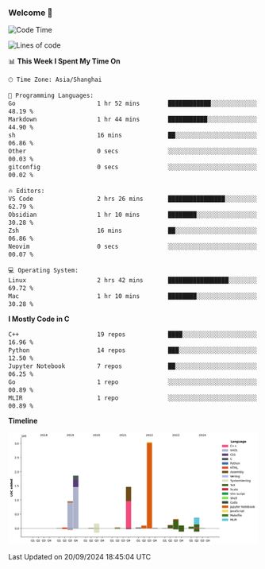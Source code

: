 ### Welcome 👋

<!--START_SECTION:waka-->
![Code Time](http://img.shields.io/badge/Code%20Time-1%2C565%20hrs%2042%20mins-blue)

![Lines of code](https://img.shields.io/badge/From%20Hello%20World%20I%27ve%20Written-8.7%20million%20lines%20of%20code-blue)

📊 **This Week I Spent My Time On** 

```text
🕑︎ Time Zone: Asia/Shanghai

💬 Programming Languages: 
Go                       1 hr 52 mins        ████████████░░░░░░░░░░░░░   48.19 % 
Markdown                 1 hr 44 mins        ███████████░░░░░░░░░░░░░░   44.90 % 
sh                       16 mins             ██░░░░░░░░░░░░░░░░░░░░░░░   06.86 % 
Other                    0 secs              ░░░░░░░░░░░░░░░░░░░░░░░░░   00.03 % 
gitconfig                0 secs              ░░░░░░░░░░░░░░░░░░░░░░░░░   00.02 % 

🔥 Editors: 
VS Code                  2 hrs 26 mins       ████████████████░░░░░░░░░   62.79 % 
Obsidian                 1 hr 10 mins        ████████░░░░░░░░░░░░░░░░░   30.28 % 
Zsh                      16 mins             ██░░░░░░░░░░░░░░░░░░░░░░░   06.86 % 
Neovim                   0 secs              ░░░░░░░░░░░░░░░░░░░░░░░░░   00.07 % 

💻 Operating System: 
Linux                    2 hrs 42 mins       █████████████████░░░░░░░░   69.72 % 
Mac                      1 hr 10 mins        ████████░░░░░░░░░░░░░░░░░   30.28 % 
```

**I Mostly Code in C** 

```text
C++                      19 repos            ████░░░░░░░░░░░░░░░░░░░░░   16.96 % 
Python                   14 repos            ███░░░░░░░░░░░░░░░░░░░░░░   12.50 % 
Jupyter Notebook         7 repos             ██░░░░░░░░░░░░░░░░░░░░░░░   06.25 % 
Go                       1 repo              ░░░░░░░░░░░░░░░░░░░░░░░░░   00.89 % 
MLIR                     1 repo              ░░░░░░░░░░░░░░░░░░░░░░░░░   00.89 % 
```



**Timeline**

![Lines of Code chart](https://raw.githubusercontent.com/Bohan-hu/Bohan-hu/master/assets/bar_graph.png)


 Last Updated on 20/09/2024 18:45:04 UTC
<!--END_SECTION:waka-->



